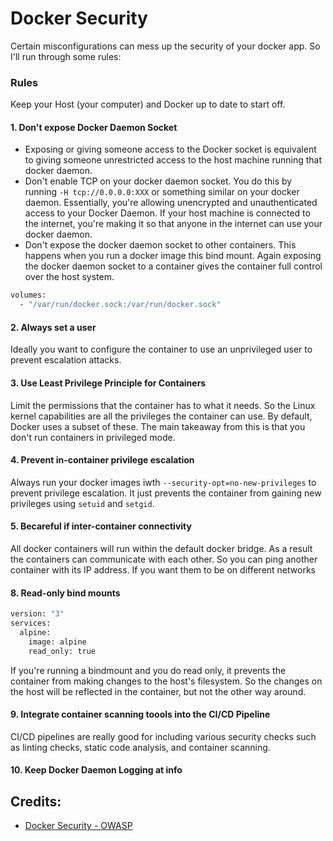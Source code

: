 # Docker Security

Certain misconfigurations can mess up the security of your docker app. So I'll run through some rules:


### Rules 
Keep your Host (your computer) and Docker up to date to start off.

#### 1. Don't expose Docker Daemon Socket 
- Exposing or giving someone access to the Docker socket is equivalent to giving someone unrestricted access to the host machine running that docker daemon. 
- Don't enable TCP on your docker daemon socket. You do this by running `-H tcp://0.0.0.0:XXX` or something similar on your docker daemon. Essentially, you're allowing unencrypted and unauthenticated access to your Docker Daemon. If your host machine is connected to the internet, you're making it so that anyone in the internet can use your docker daemon.
- Don't expose the docker daemon socket to other containers. This happens when you run a docker image this bind mount. Again exposing the docker daemon socket to a container gives the container full control over the host system.
```Dockerfile
volumes:
  - "/var/run/docker.sock:/var/run/docker.sock"
```

#### 2. Always set a user
Ideally you want to configure the container to use an unprivileged user to prevent escalation attacks.

#### 3. Use Least Privilege Principle for Containers
Limit the permissions that the container has to what it needs. So the Linux kernel capabilities are all the privileges the container can use. By default, Docker uses a subset of these. The main takeaway from this is that you don't run containers in privileged mode.

#### 4. Prevent in-container privilege escalation
Always run your docker images iwth `--security-opt=no-new-privileges` to prevent privilege escalation. It just prevents the container from gaining new privileges using `setuid` and `setgid`.

#### 5. Becareful if inter-container connectivity
All docker containers will run within the default docker bridge. As a result the containers can communicate with each other. So you can ping another container with its IP address. If you want them to be on different networks

#### 8. Read-only bind mounts
```Dockerfile
version: "3"
services:
  alpine:
    image: alpine
    read_only: true
```
If you're running a bindmount and you do read only, it prevents the container from making changes to the host's filesystem. So the changes on the host will be reflected in the container, but not the other way around. 

#### 9. Integrate container scanning toools into the CI/CD Pipeline

CI/CD pipelines are really good for including various security checks such as linting checks, static code analysis, and container scanning. 


#### 10. Keep Docker Daemon Logging at info



## Credits: 
- [Docker Security - OWASP](https://cheatsheetseries.owasp.org/cheatsheets/Docker_Security_Cheat_Sheet.html)